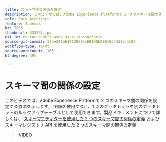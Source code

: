 ```yaml
---
title: スキーマ間の関係の設定
description: このビデオでは、Adobe Experience Platformで 2 つのスキーマ間の関係を設定する方法を示します。 関係を使用すると、1 つのデータセットを別のデータセットのルックアップテーブルとして使用できます。
role: Data Architect
feature: Schemas
kt: 7935
thumbnail: 333536.jpg
exl-id: e52cacce-bcf7-4583-9125-113634250e19
source-git-commit: 17be24fe619139056a69190b98610644387ca18f
workflow-type: tm+mt
source-wordcount: '105'
ht-degree: 39%

---
```


# スキーマ間の関係の設定

このビデオでは、Adobe Experience Platformで 2 つのスキーマ間の関係を設定する方法を示します。 関係を使用すると、1 つのデータセットを別のデータセットのルックアップテーブルとして使用できます。製品ドキュメントについて詳しくは、 [スキーマエディターを使用した 2 つのスキーマ間の関係の定義](https://experienceleague.adobe.com/docs/experience-platform/xdm/tutorials/relationship-ui.html?lang=ja) および [スキーマレジストリ API を使用した 2 つのスキーマ間の関係の定義](https://experienceleague.adobe.com/docs/experience-platform/xdm/tutorials/relationship-api.html)

>[!VIDEO](https://video.tv.adobe.com/v/333536?quality=12&learn=on)

